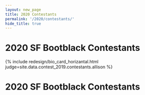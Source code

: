```yaml
---
layout: new_page
title: 2020 Contestants
permalink: '/2020/contestants/'
hide_title: true
---
```


<h1 id="bootblack-contestants"> 2020 SF Bootblack Contestants </h1>

<div class="mt-5" />

{% include redesign/bio_card_horizantal.html judge=site.data.contest_2019.contestants.allison %}

<div class="mt-2" />

<h1 id="mrsf-contestants"> 2020 SF Bootblack Contestants </h1>
